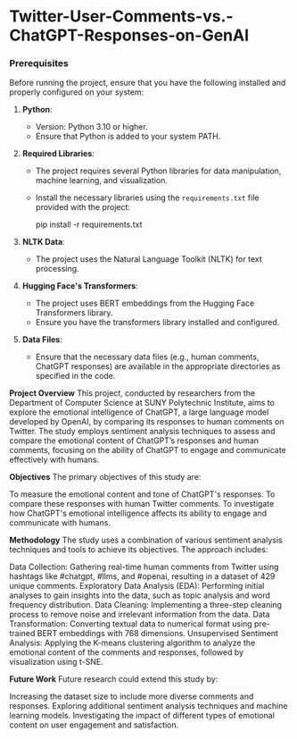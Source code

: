 # Twitter-User-Comments-vs.-ChatGPT-Responses-on-GenAI

### Prerequisites

Before running the project, ensure that you have the following installed and properly configured on your system:

1. **Python**:
   - Version: Python 3.10 or higher.
   - Ensure that Python is added to your system PATH.

2. **Required Libraries**:
   - The project requires several Python libraries for data manipulation, machine learning, and visualization.
   - Install the necessary libraries using the `requirements.txt` file provided with the project:
     
     pip install -r requirements.txt

3. **NLTK Data**:
   - The project uses the Natural Language Toolkit (NLTK) for text processing.

5. **Hugging Face's Transformers**:
   - The project uses BERT embeddings from the Hugging Face Transformers library.
   - Ensure you have the transformers library installed and configured.

6. **Data Files**:
   - Ensure that the necessary data files (e.g., human comments, ChatGPT responses) are available in the appropriate directories as specified in the code.
  

**Project Overview**
This project, conducted by researchers from the Department of Computer Science at SUNY Polytechnic Institute, aims to explore the emotional intelligence of ChatGPT, a large language model developed by OpenAI, by comparing its responses to human comments on Twitter. The study employs sentiment analysis techniques to assess and compare the emotional content of ChatGPT’s responses and human comments, focusing on the ability of ChatGPT to engage and communicate effectively with humans.

**Objectives**
The primary objectives of this study are:

To measure the emotional content and tone of ChatGPT's responses.
To compare these responses with human Twitter comments.
To investigate how ChatGPT's emotional intelligence affects its ability to engage and communicate with humans.


**Methodology**
The study uses a combination of various sentiment analysis techniques and tools to achieve its objectives. The approach includes:

Data Collection: Gathering real-time human comments from Twitter using hashtags like #chatgpt, #llms, and #openai, resulting in a dataset of 429 unique comments.
Exploratory Data Analysis (EDA): Performing initial analyses to gain insights into the data, such as topic analysis and word frequency distribution.
Data Cleaning: Implementing a three-step cleaning process to remove noise and irrelevant information from the data.
Data Transformation: Converting textual data to numerical format using pre-trained BERT embeddings with 768 dimensions.
Unsupervised Sentiment Analysis: Applying the K-means clustering algorithm to analyze the emotional content of the comments and responses, followed by visualization using t-SNE.

**Future Work**
Future research could extend this study by:

Increasing the dataset size to include more diverse comments and responses.
Exploring additional sentiment analysis techniques and machine learning models.
Investigating the impact of different types of emotional content on user engagement and satisfaction.
